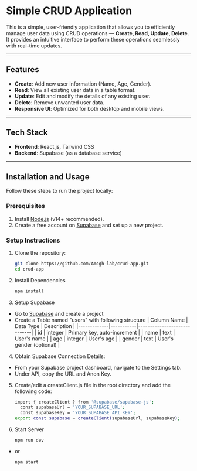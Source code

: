# Simple CRUD Application

This is a simple, user-friendly application that allows you to efficiently manage user data using CRUD operations — **Create, Read, Update, Delete**. It provides an intuitive interface to perform these operations seamlessly with real-time updates.

---

## Features

- **Create**: Add new user information (Name, Age, Gender).
- **Read**: View all existing user data in a table format.
- **Update**: Edit and modify the details of any existing user.
- **Delete**: Remove unwanted user data.
- **Responsive UI**: Optimized for both desktop and mobile views.

---

## Tech Stack

- **Frontend**: React.js, Tailwind CSS
- **Backend**: Supabase (as a database service)

---

## Installation and Usage

Follow these steps to run the project locally:

### Prerequisites
1. Install [Node.js](https://nodejs.org/) (v14+ recommended).
2. Create a free account on [Supabase](https://supabase.io/) and set up a new project.

### Setup Instructions
1. Clone the repository:
   ```bash
   git clone https://github.com/Amogh-lab/crud-app.git
   cd crud-app

2. Install Dependencies
   ```bash
   npm install

3. Setup Supabase
- Go to [Supabase](supabase.com) and create a project 
- Create a Table named "users" with following structure
| Column Name | Data Type | Description                 |
|-------------|-----------|-----------------------------|
| id          | integer   | Primary key, auto-increment |
| name        | text      | User's name                 |
| age         | integer   | User's age                  |
| gender      | text      | User's gender (optional)    |

4. Obtain Supabase Connection Details:
- From your Supabase project dashboard, navigate to the Settings tab.
- Under API, copy the URL and Anon Key.

5. Create/edit a createClient.js file in the root directory and add the following code:
   ```bash
   import { createClient } from '@supabase/supabase-js';
     const supabaseUrl = 'YOUR_SUPABASE_URL';
     const supabaseKey = 'YOUR_SUPABASE_API_KEY';
   export const supabase = createClient(supabaseUrl, supabaseKey);
   
6. Start Server
   ```bash 
   npm run dev
- or
   ```bash
   npm start
